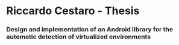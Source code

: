 # Riccardo Cestaro - Thesis

### Design and implementation of an Android library for the automatic detection of virtualized environments
